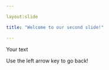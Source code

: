 ```yaml
---

layout:slide

title: "Welcome to our second slide!"

---
```


Your text 

Use the left arrow key to go back!
